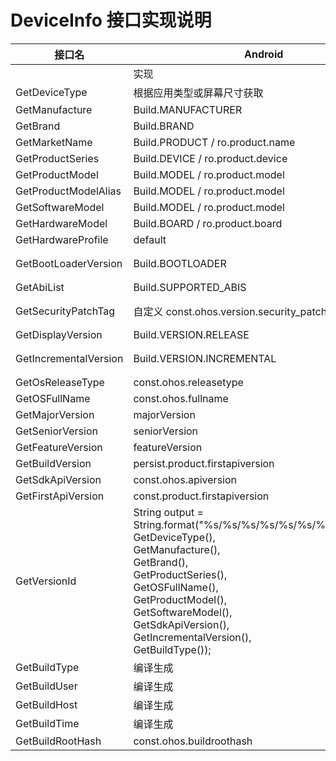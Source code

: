 # DeviceInfo 接口实现说明

|   接口名   |  Android |  IOS   |
| ---------- | ----- |  -------  |
|  |  实现  |  实现    |
|GetDeviceType|根据应用类型或屏幕尺寸获取|device.userInterfaceIdiom|
|GetManufacture|Build.MANUFACTURER|"Apple"|
|GetBrand|Build.BRAND|"Apple"|
|GetMarketName|Build.PRODUCT / ro.product.name|device.name|
|GetProductSeries|Build.DEVICE / ro.product.device|systemInfo.version|
|GetProductModel|Build.MODEL / ro.product.model|device.model|
|GetProductModelAlias|Build.MODEL / ro.product.model|device.model|
|GetSoftwareModel|Build.MODEL / ro.product.model|device.model|
|GetHardwareModel|Build.BOARD / ro.product.board|device.model|
|GetHardwareProfile|default|default|
|GetBootLoaderVersion|Build.BOOTLOADER|default 无，暂时显示device.systemName|
|GetAbiList|Build.SUPPORTED_ABIS|NXGetLocalArchInfo|
|GetSecurityPatchTag|自定义 const.ohos.version.security_patch|自定义 const.ohos.version.security_patch|
|GetDisplayVersion|Build.VERSION.RELEASE|device.systemVersion|
|GetIncrementalVersion|Build.VERSION.INCREMENTAL|default  无，暂时显示device.systemName|
|GetOsReleaseType|const.ohos.releasetype||
|GetOSFullName|const.ohos.fullname||
|GetMajorVersion|majorVersion||
|GetSeniorVersion|seniorVersion||
|GetFeatureVersion|featureVersion||
|GetBuildVersion|persist.product.firstapiversion|default|
|GetSdkApiVersion|const.ohos.apiversion||
|GetFirstApiVersion|const.product.firstapiversion|default|
|GetVersionId|        String output = String.format("%s/%s/%s/%s/%s/%s/%s/%s/%s/%s", <br> GetDeviceType(), <br> GetManufacture(), <br> GetBrand(), <br> GetProductSeries(), <br> GetOSFullName(), <br> GetProductModel(), <br> GetSoftwareModel(), <br> GetSdkApiVersion(), <br> GetIncrementalVersion(), <br> GetBuildType());||
|GetBuildType|编译生成||
|GetBuildUser|编译生成||
|GetBuildHost|编译生成||
|GetBuildTime|编译生成||
|GetBuildRootHash|const.ohos.buildroothash||